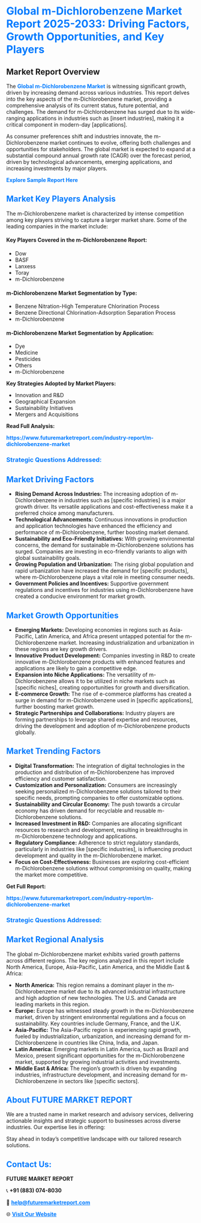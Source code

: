 <h1 style="color: #007BFF;">Global m-Dichlorobenzene Market Report 2025-2033: Driving Factors, Growth Opportunities, and Key Players</h1>

<section id="overview">
<h2>Market Report Overview</h2>
<p>The <a href="https://www.futuremarketreport.com/industry-report/m-dichlorobenzene-market" style="color: #007BFF; text-decoration: none;"><strong>Global m-Dichlorobenzene Market</strong></a> is witnessing significant growth, driven by increasing demand across various industries. This report delves into the key aspects of the m-Dichlorobenzene market, providing a comprehensive analysis of its current status, future potential, and challenges. The demand for m-Dichlorobenzene has surged due to its wide-ranging applications in industries such as [insert industries], making it a critical component in modern-day [applications].</p>
<p>As consumer preferences shift and industries innovate, the m-Dichlorobenzene market continues to evolve, offering both challenges and opportunities for stakeholders. The global market is expected to expand at a substantial compound annual growth rate (CAGR) over the forecast period, driven by technological advancements, emerging applications, and increasing investments by major players.</p>
</section>

<section id="overview">
<p><a href="https://www.futuremarketreport.com/request-sample/reportId=101181" style="color: #007BFF; text-decoration: none;"><strong>Explore Sample Report Here</strong></a></p>
</section>

<section id="key-players">
<h2 style="color: #007BFF;">Market Key Players Analysis</h2>
<p>The m-Dichlorobenzene market is characterized by intense competition among key players striving to capture a larger market share. Some of the leading companies in the market include:</p>
<h4>Key Players Covered in the m-Dichlorobenzene Report:</h4>
<ul><li>Dow</li><li>BASF</li><li>Lanxess</li><li>Toray</li><li>m-Dichlorobenzene</li></ul>
<h4>m-Dichlorobenzene Market Segmentation by Type:</h4>
<ul><li>Benzene Nitration-High Temperature Chlorination Process</li><li>Benzene Directional Chlorination-Adsorption Separation Process</li><li>m-Dichlorobenzene</li></ul>

<h4>m-Dichlorobenzene Market Segmentation by Application:</h4>
<ul><li>Dye</li><li>Medicine</li><li>Pesticides</li><li>Others</li><li>m-Dichlorobenzene</li></ul>
<p><strong>Key Strategies Adopted by Market Players:</strong></p>
<ul>
<li>Innovation and R&D</li>
<li>Geographical Expansion</li>
<li>Sustainability Initiatives</li>
<li>Mergers and Acquisitions</li>
</ul>
</section>

<section>
<p><strong>Read Full Analysis: </strong></p><a href="https://www.futuremarketreport.com/industry-report/m-dichlorobenzene-market" style="color: #007BFF; text-decoration: none;"><strong>https://www.futuremarketreport.com/industry-report/m-dichlorobenzene-market</strong></a>
<h3 style="color: #007BFF;">Strategic Questions Addressed:</h3>
</section>

<section id="driving-factors">
<h2 style="color: #007BFF;">Market Driving Factors</h2>
<ul>
<li><strong>Rising Demand Across Industries:</strong> The increasing adoption of m-Dichlorobenzene in industries such as [specific industries] is a major growth driver. Its versatile applications and cost-effectiveness make it a preferred choice among manufacturers.</li>
<li><strong>Technological Advancements:</strong> Continuous innovations in production and application technologies have enhanced the efficiency and performance of m-Dichlorobenzene, further boosting market demand.</li>
<li><strong>Sustainability and Eco-Friendly Initiatives:</strong> With growing environmental concerns, the demand for sustainable m-Dichlorobenzene solutions has surged. Companies are investing in eco-friendly variants to align with global sustainability goals.</li>
<li><strong>Growing Population and Urbanization:</strong> The rising global population and rapid urbanization have increased the demand for [specific products], where m-Dichlorobenzene plays a vital role in meeting consumer needs.</li>
<li><strong>Government Policies and Incentives:</strong> Supportive government regulations and incentives for industries using m-Dichlorobenzene have created a conducive environment for market growth.</li>
</ul>
</section>

<section id="growth-opportunities">
<h2 style="color: #007BFF;">Market Growth Opportunities</h2>
<ul>
<li><strong>Emerging Markets:</strong> Developing economies in regions such as Asia-Pacific, Latin America, and Africa present untapped potential for the m-Dichlorobenzene market. Increasing industrialization and urbanization in these regions are key growth drivers.</li>
<li><strong>Innovative Product Development:</strong> Companies investing in R&D to create innovative m-Dichlorobenzene products with enhanced features and applications are likely to gain a competitive edge.</li>
<li><strong>Expansion into Niche Applications:</strong> The versatility of m-Dichlorobenzene allows it to be utilized in niche markets such as [specific niches], creating opportunities for growth and diversification.</li>
<li><strong>E-commerce Growth:</strong> The rise of e-commerce platforms has created a surge in demand for m-Dichlorobenzene used in [specific applications], further boosting market growth.</li>
<li><strong>Strategic Partnerships and Collaborations:</strong> Industry players are forming partnerships to leverage shared expertise and resources, driving the development and adoption of m-Dichlorobenzene products globally.</li>
</ul>
</section>

<section id="trending-factors">
<h2 style="color: #007BFF;">Market Trending Factors</h2>
<ul>
<li><strong>Digital Transformation:</strong> The integration of digital technologies in the production and distribution of m-Dichlorobenzene has improved efficiency and customer satisfaction.</li>
<li><strong>Customization and Personalization:</strong> Consumers are increasingly seeking personalized m-Dichlorobenzene solutions tailored to their specific needs, prompting companies to offer customizable options.</li>
<li><strong>Sustainability and Circular Economy:</strong> The push towards a circular economy has driven demand for recyclable and reusable m-Dichlorobenzene solutions.</li>
<li><strong>Increased Investment in R&D:</strong> Companies are allocating significant resources to research and development, resulting in breakthroughs in m-Dichlorobenzene technology and applications.</li>
<li><strong>Regulatory Compliance:</strong> Adherence to strict regulatory standards, particularly in industries like [specific industries], is influencing product development and quality in the m-Dichlorobenzene market.</li>
<li><strong>Focus on Cost-Effectiveness:</strong> Businesses are exploring cost-efficient m-Dichlorobenzene solutions without compromising on quality, making the market more competitive.</li>
</ul>
</section>

<section>
<p><strong>Get Full Report: </strong></p><a href="https://www.futuremarketreport.com/industry-report/m-dichlorobenzene-market" style="color: #007BFF; text-decoration: none;"><strong>https://www.futuremarketreport.com/industry-report/m-dichlorobenzene-market</strong></a>
<h3 style="color: #007BFF;">Strategic Questions Addressed:</h3>
</section>


<section id="regional-analysis">
<h2 style="color: #007BFF;">Market Regional Analysis</h2>
<p>The global m-Dichlorobenzene market exhibits varied growth patterns across different regions. The key regions analyzed in this report include North America, Europe, Asia-Pacific, Latin America, and the Middle East & Africa:</p>
<ul>
<li><strong>North America:</strong> This region remains a dominant player in the m-Dichlorobenzene market due to its advanced industrial infrastructure and high adoption of new technologies. The U.S. and Canada are leading markets in this region.</li>
<li><strong>Europe:</strong> Europe has witnessed steady growth in the m-Dichlorobenzene market, driven by stringent environmental regulations and a focus on sustainability. Key countries include Germany, France, and the U.K.</li>
<li><strong>Asia-Pacific:</strong> The Asia-Pacific region is experiencing rapid growth, fueled by industrialization, urbanization, and increasing demand for m-Dichlorobenzene in countries like China, India, and Japan.</li>
<li><strong>Latin America:</strong> Emerging markets in Latin America, such as Brazil and Mexico, present significant opportunities for the m-Dichlorobenzene market, supported by growing industrial activities and investments.</li>
<li><strong>Middle East & Africa:</strong> The region’s growth is driven by expanding industries, infrastructure development, and increasing demand for m-Dichlorobenzene in sectors like [specific sectors].</li>
</ul>
</section>

<footer>
<h2 style="color: #007BFF;">About FUTURE MARKET REPORT</h2>
<p>We are a trusted name in market research and advisory services, delivering actionable insights and strategic support to businesses across diverse industries. Our expertise lies in offering:</p>

<p>Stay ahead in today’s competitive landscape with our tailored research solutions.</p>

<h2 style="color: #007BFF;">Contact Us:</h2>
<p><strong>FUTURE MARKET REPORT</strong></p>
<p>📞 <strong>+91 (883) 074-8030</strong></p>
<p>📧 <strong><a href="mailto:help@futuremarketreport.com" style="color: #007BFF;">help@futuremarketreport.com</a></strong></p>
<p>🌐 <strong><a href="https://www.futuremarketreport.com/" style="color: #007BFF;">Visit Our Website</a></strong></p>
</footer>